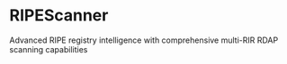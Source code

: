 # RIPEScanner
Advanced RIPE registry intelligence with comprehensive multi-RIR RDAP scanning capabilities
